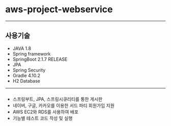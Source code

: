 # aws-project-webservice
------

## 사용기술

- JAVA 1.8
- Spring framework
- SpringBoot 2.1.7 RELEASE
- JPA
- Spring Security
- Gradle 4.10.2
- H2 Database


------

### 

- 스프링부트, JPA, 스프링시큐리티를 통한 게시판
- 네이버, 구글, 카카오를 이용한 서드 파티 회원가입 지원
- AWS EC2와 RDS를 사용하여 배포
- 기능별 테스트 코드 작성 및 실행






